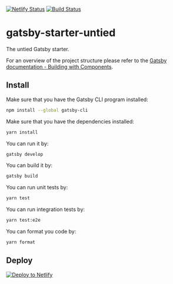 [![Netlify Status](https://api.netlify.com/api/v1/badges/11d9611d-d28c-4ae7-b1cc-5913ba4aae22/deploy-status)](https://app.netlify.com/sites/competent-sinoussi-a46fc9/deploys)
[![Build Status](https://travis-ci.com/euphorika/gatsby-starter-untied.svg?branch=master)](https://travis-ci.com/euphorika/gatsby-starter-untied)

# gatsby-starter-untied
The untied Gatsby starter.

For an overview of the project structure please refer to the [Gatsby documentation - Building with Components](https://www.gatsbyjs.org/docs/building-with-components/).

## Install

Make sure that you have the Gatsby CLI program installed:
```sh
npm install --global gatsby-cli
```

Make sure that you have the dependencies installed:
```sh
yarn install
```

You can run it by:
```sh
gatsby develop
```

You can build it by:
```sh
gatsby build
```

You can run unit tests by:
```sh
yarn test
```

You can run integration tests by:
```sh
yarn test:e2e
```

You can format you code by:
```sh
yarn format
```

## Deploy

[![Deploy to Netlify](https://www.netlify.com/img/deploy/button.svg)](https://app.netlify.com/start/deploy?repository=https://github.com/euphorika/gatsby-starter-untied)
